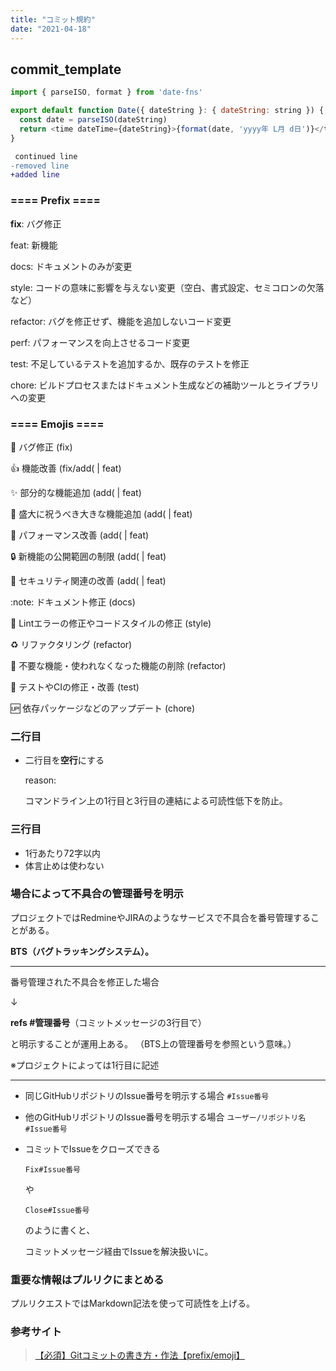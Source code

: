 ```yaml
---
title: "コミット規約"
date: "2021-04-18"
---
```


## commit_template


```javaScript
import { parseISO, format } from 'date-fns'

export default function Date({ dateString }: { dateString: string }) {
  const date = parseISO(dateString)
  return <time dateTime={dateString}>{format(date, 'yyyy年 L月 d日')}</time>
}
```

```diff
 continued line
-removed line
+added line
```

### ==== Prefix ====

**fix**: バグ修正

feat: 新機能

docs: ドキュメントのみが変更

style: コードの意味に影響を与えない変更（空白、書式設定、セミコロンの欠落など）

refactor: バグを修正せず、機能を追加しないコード変更

perf: パフォーマンスを向上させるコード変更

test: 不足しているテストを追加するか、既存のテストを修正

chore: ビルドプロセスまたはドキュメント生成などの補助ツールとライブラリへの変更

### ==== Emojis ====

:bug:         バグ修正 (fix)

:+1:          機能改善 (fix/add( | feat)

:sparkles:    部分的な機能追加 (add( | feat)

:tada:        盛大に祝うべき大きな機能追加 (add( | feat)

:rocket:      パフォーマンス改善 (add( | feat)

:lock:        新機能の公開範囲の制限 (add( | feat)

:cop:         セキュリティ関連の改善 (add( | feat)

:note:        ドキュメント修正 (docs)

:shirt:       Lintエラーの修正やコードスタイルの修正 (style)

:recycle:     リファクタリング (refactor)

:shower:      不要な機能・使われなくなった機能の削除 (refactor)

:green_heart: テストやCIの修正・改善 (test)

:up:          依存パッケージなどのアップデート (chore)

### 二行目

* 二行目を**空行**にする

  reason:

  コマンドライン上の1行目と3行目の連結による可読性低下を防止。

### 三行目

* 1行あたり72字以内
* 体言止めは使わない

### 場合によって不具合の管理番号を明示

プロジェクトではRedmineやJIRAのようなサービスで不具合を番号管理することがある。

**BTS（バグトラッキングシステム）。**

* * *

番号管理された不具合を修正した場合

↓

**refs #管理番号**（コミットメッセージの3行目で）

と明示することが運用上ある。
（BTS上の管理番号を参照という意味。）

※プロジェクトによっては1行目に記述

* * *

* 同じGitHubリポジトリのIssue番号を明示する場合
  `#Issue番号`

* 他のGitHubリポジトリのIssue番号を明示する場合
  `ユーザー/リポジトリ名#Issue番号`

* コミットでIssueをクローズできる

  `Fix#Issue番号`

  や

  `Close#Issue番号`

  のように書くと、

  コミットメッセージ経由でIssueを解決扱いに。

### 重要な情報はプルリクにまとめる

プルリクエストではMarkdown記法を使って可読性を上げる。

### 参考サイト

> [【必須】Gitコミットの書き方・作法【prefix/emoji】](https://suwaru.tokyo/%E3%80%90%E5%BF%85%E9%A0%88%E3%80%91git%E3%82%B3%E3%83%9F%E3%83%83%E3%83%88%E3%81%AE%E6%9B%B8%E3%81%8D%E6%96%B9%E3%83%BB%E4%BD%9C%E6%B3%95%E3%80%90prefix-emoji%E3%80%91/)
